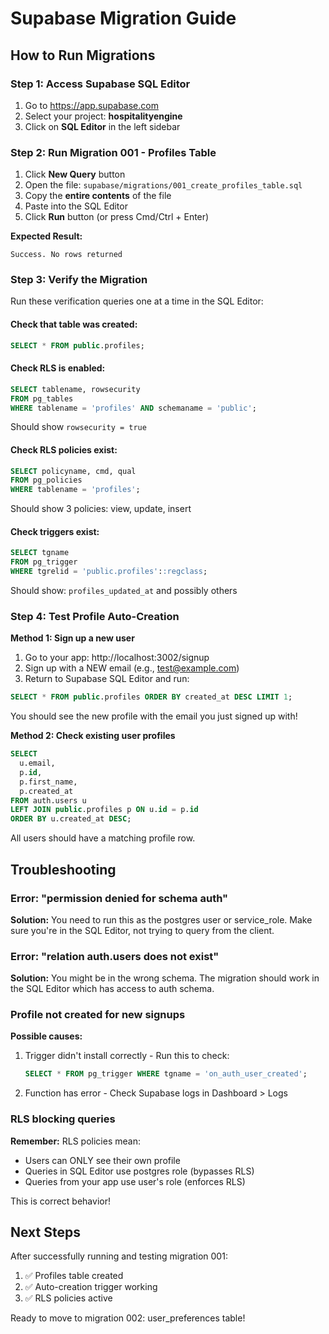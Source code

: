 # Supabase Migration Guide

## How to Run Migrations

### Step 1: Access Supabase SQL Editor

1. Go to https://app.supabase.com
2. Select your project: **hospitalityengine**
3. Click on **SQL Editor** in the left sidebar

### Step 2: Run Migration 001 - Profiles Table

1. Click **New Query** button
2. Open the file: `supabase/migrations/001_create_profiles_table.sql`
3. Copy the **entire contents** of the file
4. Paste into the SQL Editor
5. Click **Run** button (or press Cmd/Ctrl + Enter)

**Expected Result:**
```
Success. No rows returned
```

### Step 3: Verify the Migration

Run these verification queries one at a time in the SQL Editor:

#### Check that table was created:
```sql
SELECT * FROM public.profiles;
```

#### Check RLS is enabled:
```sql
SELECT tablename, rowsecurity
FROM pg_tables
WHERE tablename = 'profiles' AND schemaname = 'public';
```
Should show `rowsecurity = true`

#### Check RLS policies exist:
```sql
SELECT policyname, cmd, qual
FROM pg_policies
WHERE tablename = 'profiles';
```
Should show 3 policies: view, update, insert

#### Check triggers exist:
```sql
SELECT tgname
FROM pg_trigger
WHERE tgrelid = 'public.profiles'::regclass;
```
Should show: `profiles_updated_at` and possibly others

### Step 4: Test Profile Auto-Creation

**Method 1: Sign up a new user**
1. Go to your app: http://localhost:3002/signup
2. Sign up with a NEW email (e.g., test@example.com)
3. Return to Supabase SQL Editor and run:
```sql
SELECT * FROM public.profiles ORDER BY created_at DESC LIMIT 1;
```
You should see the new profile with the email you just signed up with!

**Method 2: Check existing user profiles**
```sql
SELECT
  u.email,
  p.id,
  p.first_name,
  p.created_at
FROM auth.users u
LEFT JOIN public.profiles p ON u.id = p.id
ORDER BY u.created_at DESC;
```
All users should have a matching profile row.

## Troubleshooting

### Error: "permission denied for schema auth"
**Solution:** You need to run this as the postgres user or service_role. Make sure you're in the SQL Editor, not trying to query from the client.

### Error: "relation auth.users does not exist"
**Solution:** You might be in the wrong schema. The migration should work in the SQL Editor which has access to auth schema.

### Profile not created for new signups
**Possible causes:**
1. Trigger didn't install correctly - Run this to check:
   ```sql
   SELECT * FROM pg_trigger WHERE tgname = 'on_auth_user_created';
   ```
2. Function has error - Check Supabase logs in Dashboard > Logs

### RLS blocking queries
**Remember:** RLS policies mean:
- Users can ONLY see their own profile
- Queries in SQL Editor use postgres role (bypasses RLS)
- Queries from your app use user's role (enforces RLS)

This is correct behavior!

## Next Steps

After successfully running and testing migration 001:
1. ✅ Profiles table created
2. ✅ Auto-creation trigger working
3. ✅ RLS policies active

Ready to move to migration 002: user_preferences table!
